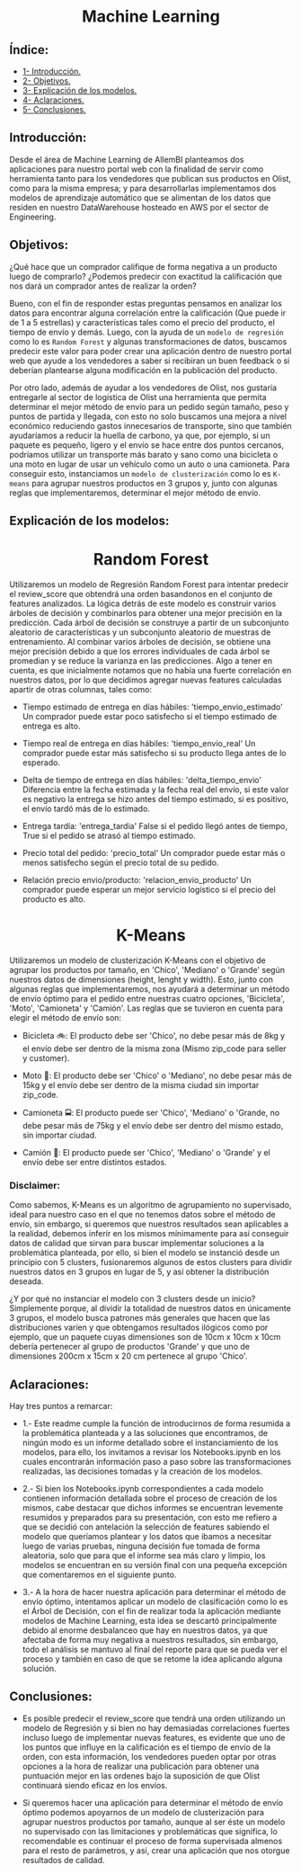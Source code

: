 <h1 align=center> Machine Learning </h1>

## Índice:

+ [1- Introducción.](#introducción)
+ [2- Objetivos.](#objetivos)
+ [3- Explicación de los modelos.](#explicación-de-los-modelos)
+ [4- Aclaraciones.](#aclaraciones)
+ [5- Conclusiones.](#conclusiones)

## Introducción:

Desde el área de Machine Learning de AllemBI planteamos dos aplicaciones para nuestro portal web con la finalidad de servir como herramienta tanto para los vendedores que publican sus productos en Olist, como para la misma empresa; y para desarrollarlas implementamos dos modelos de aprendizaje automático que se alimentan de los datos que residen en nuestro DataWarehouse hosteado en AWS por el sector de Engineering.

## Objetivos:

¿Qué hace que un comprador califique de forma negativa a un producto luego de comprarlo? ¿Podemos predecir con exactitud la calificación que nos dará un comprador antes de realizar la orden?

Bueno, con el fin de responder estas preguntas pensamos en analizar los datos para encontrar alguna correlación entre la calificación (Que puede ir de 1 a 5 estrellas) y características tales como el precio del producto, el tiempo de envío y demás. Luego, con la ayuda de un `modelo de regresión` como lo es `Random Forest` y algunas transformaciones de datos, buscamos predecir este valor para poder crear una aplicación dentro de nuestro portal web que ayude a los vendedores a saber si recibiran un buen feedback o si deberían plantearse alguna modificación en la publicación del producto.

Por otro lado, además de ayudar a los vendedores de Olist, nos gustaría entregarle al sector de logística de Olist una herramienta que permita determinar el mejor método de envío para un pedido según tamaño, peso y puntos de partida y llegada, con esto no solo buscamos una mejora a nivel económico reduciendo gastos innecesarios de transporte, sino que también ayudaríamos a reducir la huella de carbono, ya que, por ejemplo, si un paquete es pequeño, ligero y el envío se hace entre dos puntos cercanos, podríamos utilizar un transporte más barato y sano como una bicicleta o una moto en lugar de usar un vehículo como un auto o una camioneta. Para conseguir esto, instanciamos un `modelo de clusterización` como lo es `K-means` para agrupar nuestros productos en 3 grupos y, junto con algunas reglas que implementaremos, determinar el mejor método de envío.

## Explicación de los modelos:

<h1 align=center> Random Forest </h1>

Utilizaremos un modelo de Regresión Random Forest para intentar predecir el review_score que obtendrá una orden basandonos en el conjunto de features analizados. La lógica detrás de este modelo es construir varios árboles de decisión y combinarlos para obtener una mejor precisión en la predicción. Cada árbol de decisión se construye a partir de un subconjunto aleatorio de características y un subconjunto aleatorio de muestras de entrenamiento. Al combinar varios árboles de decisión, se obtiene una mejor precisión debido a que los errores individuales de cada árbol se promedian y se reduce la varianza en las predicciones. Algo a tener en cuenta, es que inicialmente notamos que no había una fuerte correlación en nuestros datos, por lo que decidimos agregar nuevas features calculadas apartir de otras columnas, tales como:

+ Tiempo estimado de entrega en días hábiles: 'tiempo_envio_estimado'
Un comprador puede estar poco satisfecho si el tiempo estimado de entrega es alto.

+ Tiempo real de entrega en días hábiles: 'tiempo_envio_real'
Un comprador puede estar más satisfecho si su producto llega antes de lo esperado.

+ Delta de tiempo de entrega en días hábiles: 'delta_tiempo_envio'
Diferencia entre la fecha estimada y la fecha real del envío, si este valor es negativo la entrega se hizo antes del tiempo estimado, si es positivo, el envío tardó más de lo estimado.

+ Entrega tardía: 'entrega_tardia'
False si el pedido llegó antes de tiempo, True si el pedido se atrasó al tiempo estimado.

+ Precio total del pedido: 'precio_total'
Un comprador puede estar más o menos satisfecho según el precio total de su pedido.

+ Relación precio envio/producto: 'relacion_envio_producto'
Un comprador puede esperar un mejor servicio logístico si el precio del producto es alto.

<h1 align=center> K-Means </h1>

Utilizaremos un modelo de clusterización K-Means con el objetivo de agrupar los productos por tamaño, en 'Chico', 'Mediano' o 'Grande' según nuestros datos de dimensiones (height, lenght y width). Esto, junto con algunas reglas que implementaremos, nos ayudará a determinar un método de envío óptimo para el pedido entre nuestras cuatro opciones, 'Bicicleta', 'Moto', 'Camioneta' y 'Camión'. Las reglas que se tuvieron en cuenta para elegir el método de envío son:

+ Bicicleta 🚲: El producto debe ser 'Chico', no debe pesar más de 8kg y el envío debe ser dentro de la misma zona (Mismo zip_code para seller y customer).

+ Moto 🛵: El producto debe ser 'Chico' o 'Mediano', no debe pesar más de 15kg y el envío debe ser dentro de la misma ciudad sin importar zip_code.

+ Camioneta 🚍: El producto puede ser 'Chico', 'Mediano' o 'Grande, no debe pesar más de 75kg y el envío debe ser dentro del mismo estado, sin importar ciudad.

+ Camión 🚚: El producto puede ser 'Chico', 'Mediano' o 'Grande' y el envío debe ser entre distintos estados.

### Disclaimer: 

Como sabemos, K-Means es un algoritmo de agrupamiento no supervisado, ideal para nuestro caso en el que no tenemos datos sobre el método de envío, sin embargo, si queremos que nuestros resultados sean aplicables a la realidad, debemos inferir en los mismos mínimamente para así conseguir datos de calidad que sirvan para buscar implementar soluciones a la problemática planteada, por ello, si bien el modelo se instanció desde un principio con 5 clusters, fusionaremos algunos de estos clusters para dividir nuestros datos en 3 grupos en lugar de 5, y así obtener la distribución deseada.

¿Y por qué no instanciar el modelo con 3 clusters desde un inicio? Simplemente porque, al dividir la totalidad de nuestros datos en únicamente 3 grupos, el modelo busca patrones más generales que hacen que las distribuciones varíen y que obtengamos resultados ilógicos como por ejemplo, que un paquete cuyas dimensiones son de 10cm x 10cm x 10cm debería pertenecer al grupo de productos 'Grande' y que uno de dimensiones 200cm x 15cm x 20 cm pertenece al grupo 'Chico'.

## Aclaraciones:

Hay tres puntos a remarcar:

+ 1.- Este readme cumple la función de introducirnos de forma resumida a la problemática planteada y a las soluciones que encontramos, de ningún modo es un informe detallado sobre el instanciamiento de los modelos, para ello, los invitamos a revisar los Notebooks.ipynb en los cuales encontrarán información paso a paso sobre las transformaciones realizadas, las decisiones tomadas y la creación de los modelos.

+ 2.- Si bien los Notebooks.ipynb correspondientes a cada modelo contienen información detallada sobre el proceso de creación de los mismos, cabe destacar que dichos informes se encuentran levemente resumidos y preparados para su presentación, con esto me refiero a que se decidió con antelación la selección de features sabiendo el modelo que queríamos plantear y los datos que ibamos a necesitar luego de varias pruebas, ninguna decisión fue tomada de forma aleatoria, solo que para que el informe sea más claro y limpio, los modelos se encuentran en su versión final con una pequeña excepción que comentaremos en el siguiente punto.

+ 3.- A la hora de hacer nuestra aplicación para determinar el método de envío óptimo, intentamos aplicar un modelo de clasificación como lo es el Árbol de Decisión, con el fin de realizar toda la aplicación mediante modelos de Machine Learning, esta idea se descartó principalmente debido al enorme desbalanceo que hay en nuestros datos, ya que afectaba de forma muy negativa a nuestros resultados, sin embargo, todo el análisis se mantuvo al final del reporte para que se pueda ver el proceso y también en caso de que se retome la idea aplicando alguna solución.

## Conclusiones:

+ Es posible predecir el review_score que tendrá una orden utilizando un modelo de Regresión y si bien no hay demasiadas correlaciones fuertes incluso luego de implementar nuevas features, es evidente que uno de los puntos que influye en la calificación es el tiempo de envío de la orden, con esta información, los vendedores pueden optar por otras opciones a la hora de realizar una publicación para obtener una puntuación mejor en las ordenes bajo la suposición de que Olist continuará siendo eficaz en los envíos.

+ Si queremos hacer una aplicación para determinar el método de envío óptimo podemos apoyarnos de un modelo de clusterización para agrupar nuestros productos por tamaño, aunque al ser éste un modelo no supervisado con las limitaciones y problemáticas que significa, lo recomendable es continuar el proceso de forma supervisada almenos para el resto de parámetros, y así, crear una aplicación que nos otorgue resultados de calidad.
